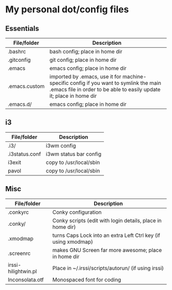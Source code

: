 # My personal dot/config files

## Essentials

File/folder           | Description
--------------------- | -----------
.bashrc | bash config; place in home dir
.gitconfig | git config; place in home dir
.emacs | emacs config; place in home dir
.emacs.custom | imported by .emacs, use it for machine-specific config if you want to symlink the main .emacs file in order to be able to easily update it; place in home dir
.emacs.d/ | emacs config; place in home dir

## i3

File/folder           | Description
--------------------- | -----------
.i3/ | i3wm config
.i3status.conf | i3wm status bar config
i3exit | copy to /usr/local/sbin
pavol | copy to /usr/local/sbin

## Misc

File/folder           | Description
--------------------- | -----------
.conkyrc | Conky configuration
.conky/ | Conky scripts (edit with login details, place in home dir)
.xmodmap | turns Caps Lock into an extra Left Ctrl key (if using xmodmap)
.screenrc | makes GNU Screen far more awesome; place in home dir
irssi-hilightwin.pl | Place in ~/.irssi/scripts/autorun/ (if using irssi)
Inconsolata.otf | Monospaced font for coding

